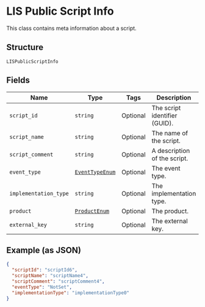 
# LIS Public Script Info

This class contains meta information about a script.

## Structure

`LISPublicScriptInfo`

## Fields

| Name | Type | Tags | Description |
|  --- | --- | --- | --- |
| `script_id` | `string` | Optional | The script identifier (GUID). |
| `script_name` | `string` | Optional | The name of the script. |
| `script_comment` | `string` | Optional | A description of the script. |
| `event_type` | [`EventTypeEnum`](../../doc/models/event-type-enum.md) | Optional | The event type. |
| `implementation_type` | `string` | Optional | The implementation type. |
| `product` | [`ProductEnum`](../../doc/models/product-enum.md) | Optional | The product. |
| `external_key` | `string` | Optional | The external key. |

## Example (as JSON)

```json
{
  "scriptId": "scriptId6",
  "scriptName": "scriptName4",
  "scriptComment": "scriptComment4",
  "eventType": "NotSet",
  "implementationType": "implementationType0"
}
```

